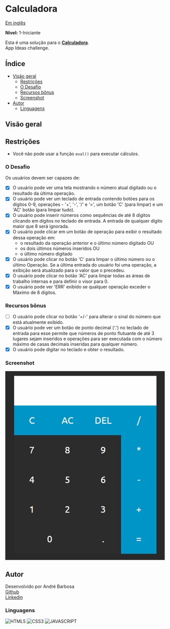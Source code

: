 # Calculadora
<p align="left">
	<a href="/README.md">Em inglês</a>   
</p>

**Nível:** 1-Iniciante

Esta é uma solução para o **[Calculadora](https://github.com/florinpop17/app-ideas/blob/master/Projects/1-Beginner/Calculator-App.md)**.  
App Ideas challenge.

## Índice

- [Visão geral](#visão-geral)
  - [Restrições](#restrições)
  - [O Desafio](#o-desafio) 
  - [Recursos bônus](#recursos-bônus)
  - [Screenshot](#screenshot)
- [Autor](#autor)
  - [Linguagens](#linguagens)
## Visão geral

## Restrições
- Você não pode usar a função `eval()` para executar cálculos.
### O Desafio

Os usuários devem ser capazes de:  
- [x] O usuário pode ver uma tela mostrando o número atual digitado ou o
resultado da última operação.
- [X] O usuário pode ver um teclado de entrada contendo botões para os dígitos 0-9,
operações - '+', '-', '/' e '=', um botão 'C' (para limpar) e um 'AC'
botão (para limpar tudo).
- [X] O usuário pode inserir números como sequências de até 8 dígitos clicando em
dígitos no teclado de entrada. A entrada de qualquer dígito maior que 8 será ignorada.
- [X] O usuário pode clicar em um botão de operação para exibir o resultado dessa
operação em:
     * o resultado da operação anterior e o último número digitado OU
     * os dois últimos números inseridos OU
     * o último número digitado
- [X] O usuário pode clicar no botão 'C' para limpar o último número ou o último
Operação. Se a última entrada do usuário foi uma operação, a exibição será
atualizado para o valor que o precedeu.
- [X] O usuário pode clicar no botão 'AC' para limpar todas as áreas de trabalho internas e
para definir o visor para 0.
- [x] O usuário pode ver 'ERR' exibido se qualquer operação exceder o
Máximo de 8 dígitos.
### Recursos bônus
- [ ] O usuário pode clicar no botão '+/-' para alterar o sinal do número que está
atualmente exibido.
- [X] O usuário pode ver um botão de ponto decimal ('.') no teclado de entrada para esse
permite que números de ponto flutuante de até 3 lugares sejam inseridos e operações para
ser executada com o número máximo de casas decimais inseridas para qualquer
número.
- [x] O usuário pode digitar no teclado e obter o resultado.
### Screenshot

![](/screenshot/screencapture.gif)

## Autor

Desenvolvido por André Barbosa  
[Github](https://github.com/andrebdasilva)  
[Linkedin](https://www.linkedin.com/in/andr%C3%A9-barbosa-501502247)

### Linguagens
![HTML5](https://img.shields.io/badge/HTML5-E34F26?style=for-the-badge&logo=html5&logoColor=white)
![CSS3](https://img.shields.io/badge/CSS3-1572B6?style=for-the-badge&logo=css3&logoColor=white)
![JAVASCRIPT](https://img.shields.io/badge/JavaScript-F7DF1E?style=for-the-badge&logo=javascript&logoColor=black)
